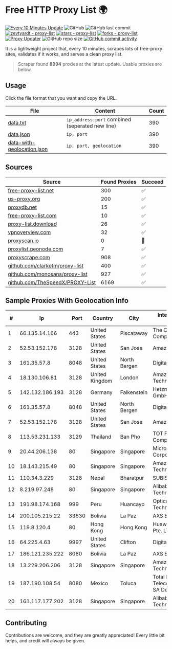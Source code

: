 
# Free HTTP Proxy List 🌍

[![Every 10 Minutes Update](https://github.com/mertguvencli/http-proxy-list/actions/workflows/main.yml/badge.svg?branch=main)](https://github.com/mertguvencli/http-proxy-list/actions/workflows/main.yml)
![GitHub](https://img.shields.io/github/license/mertguvencli/http-proxy-list)
![GitHub last commit](https://img.shields.io/github/last-commit/mertguvencli/http-proxy-list)
[![zevtyardt - proxy-list](https://img.shields.io/static/v1?label=zevtyardt&message=proxy-list&color=blue&logo=github)](https://github.com/zevtyardt/proxy-list "Go to GitHub repo")
[![stars - proxy-list](https://img.shields.io/github/stars/zevtyardt/proxy-list?style=social)](https://github.com/zevtyardt/proxy-list)
[![forks - proxy-list](https://img.shields.io/github/forks/zevtyardt/proxy-list?style=social)](https://github.com/zevtyardt/proxy-list)
[![Proxy Updater](https://github.com/zevtyardt/proxy-list/workflows/Proxy%20Updater/badge.svg)](https://github.com/zevtyardt/proxy-list/actions?query=workflow:"Proxy+Updater")
![GitHub repo size](https://img.shields.io/github/repo-size/zevtyardt/proxy-list)
[![GitHub commit activity](https://img.shields.io/github/commit-activity/m/zevtyardt/proxy-list?logo=commits)](https://github.com/zevtyardt/proxy-list/commits/main)

It is a lightweight project that, every 10 minutes, scrapes lots of free-proxy sites, validates if it works, and serves a clean proxy list.

> Scraper found **8994** proxies at the latest update. Usable proxies are below.

## Usage

Click the file format that you want and copy the URL.

|File|Content|Count|
|----|-------|-----|
|[data.txt](https://raw.githubusercontent.com/mertguvencli/http-proxy-list/main/proxy-list/data.txt)|`ip_address:port` combined (seperated new line)|390|
|[data.json](https://raw.githubusercontent.com/mertguvencli/http-proxy-list/main/proxy-list/data.json)|`ip, port`|390|
|[data-with-geolocation.json](https://raw.githubusercontent.com/mertguvencli/http-proxy-list/main/proxy-list/data-with-geolocation.json)|`ip, port, geolocation`|390|

## Sources

|Source|Found Proxies|Succeed|
|------|-------------|-------|
|[free-proxy-list.net](https://free-proxy-list.net)|300|✅|
|[us-proxy.org](https://www.us-proxy.org)|200|✅|
|[proxydb.net](http://proxydb.net)|15|✅|
|[free-proxy-list.com](https://free-proxy-list.com/?page=&port=&type%5B%5D=http&type%5B%5D=https&up_time=0&search=Search)|10|✅|
|[proxy-list.download](https://www.proxy-list.download/HTTP)|26|✅|
|[vpnoverview.com](https://vpnoverview.com/privacy/anonymous-browsing/free-proxy-servers)|32|✅|
|[proxyscan.io](https://www.proxyscan.io)|0|🚫|
|[proxylist.geonode.com](https://proxylist.geonode.com/api/proxy-list?limit=300&page=1&sort_by=lastChecked&sort_type=desc&protocols=http,https)|7|✅|
|[proxyscrape.com](https://api.proxyscrape.com/v2/?request=displayproxies&protocol=http&timeout=10000&country=all&ssl=all&anonymity=all)|908|✅|
|[github.com/clarketm/proxy-list](https://raw.githubusercontent.com/clarketm/proxy-list/master/proxy-list-raw.txt)|400|✅|
|[github.com/monosans/proxy-list](https://raw.githubusercontent.com/monosans/proxy-list/main/proxies/http.txt)|927|✅|
|[github.com/TheSpeedX/PROXY-List](https://raw.githubusercontent.com/TheSpeedX/PROXY-List/master/http.txt)|6169|✅|


## Sample Proxies With Geolocation Info

|#|Ip|Port|Country|City|Internet Service Provider|
|-|--|----|-------|----|-------------------------|
|1|66.135.14.166|443|United States|Piscataway|The Constant Company, LLC|
|2|52.53.152.178|3128|United States|San Jose|Amazon.com, Inc.|
|3|161.35.57.8|8048|United States|North Bergen|DigitalOcean, LLC|
|4|18.130.106.81|3128|United Kingdom|London|Amazon Technologies Inc.|
|5|142.132.186.193|3128|Germany|Falkenstein|Hetzner Online GmbH|
|6|161.35.57.8|8048|United States|North Bergen|DigitalOcean, LLC|
|7|52.53.152.178|3128|United States|San Jose|Amazon.com, Inc.|
|8|113.53.231.133|3129|Thailand|Ban Pho|TOT Public Company Limited|
|9|20.44.206.138|80|Singapore|Singapore|Microsoft Corporation|
|10|18.143.215.49|80|Singapore|Singapore|Amazon Technologies Inc.|
|11|110.34.3.229|3128|Nepal|Bharatpur|SUBISU C7|
|12|8.219.97.248|80|Singapore|Singapore|Alibaba (US) Technology Co., Ltd.|
|13|191.98.174.168|999|Peru|Huancayo|Optical Technologies S.A.C.|
|14|200.105.215.22|33630|Bolivia|La Paz|AXS Bolivia S. A.|
|15|119.8.120.4|80|Hong Kong|Hong Kong|Huawei International Pte. LTD|
|16|64.225.4.63|9997|United States|Clifton|DigitalOcean, LLC|
|17|186.121.235.222|8080|Bolivia|La Paz|AXS Bolivia S. A.|
|18|13.229.206.206|3128|Singapore|Singapore|Amazon Technologies Inc.|
|19|187.190.108.54|8080|Mexico|Toluca|Total Play Telecomunicaciones SA De CV|
|20|161.117.177.202|3128|Singapore|Singapore|Alibaba (US) Technology Co.|



## Contributing

Contributions are welcome, and they are greatly appreciated! Every
little bit helps, and credit will always be given.

